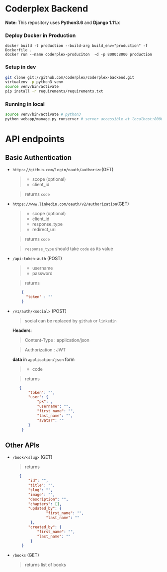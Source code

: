 # Coderplex Backend


**Note:** This repository uses **Python3.6** and  **Django 1.11.x**


### Deploy Docker in Production

```
docker build -t production --build-arg build_env="production" -f Dockerfile .
docker run --name coderplex-produciton  -d -p 8000:8000 production
```

### Setup in dev

```bash
git clone git://github.com/coderplex/coderplex-backend.git
virtualenv -p python3 venv
source venv/bin/activate
pip install -r requirements/requirements.txt
```

### Running in local

```bash
source venv/bin/activate # python3
python webapp/manage.py runserver # server accessible at localhost:8000

```


API endpoints
=============

Basic Authentication
--------------------

- `https://github.com/login/oauth/authorize`(GET)
    >    - scope  (optional)
    >    - client_id

    > returns `code`

- `https://www.linkedin.com/oauth/v2/authorization`(GET)
    >    - scope   (optional)
    >    - client_id
    >    - response_type
    >    - redirect_uri

    > returns `code`

    > `response_type` should take `code` as its value

- `/api-token-auth` (POST)
    >  - username
    >  - password
    
    > returns 
    ```json
        {
          "token" : ""
        }
    ``` 

- `/v1/auth/<social>` (POST)
    > social can be replaced by `github` or `linkedin`
    
    **Headers**:
   
    >  Content-Type : application/json
  
    >  Authorization : JWT <token>
    
    **data** in `application/json` form
    >    - code

    > returns
     
     ```json
        {
            "token": "",
            "user": {
                "pk": ,
                "username": "",
                "first_name": "",
                "last_name": "",
                "avatar": ""
            }
         }
    ```   

Other APIs
-----------

- `/book/<slug>` (GET)

    > returns     
     ```json
        {
            "id": "",
            "title": "",
            "slug": "",
            "image": "",
            "description": "",
            "chapters": [],
            "updated_by": {
                    "first_name": "",
                    "last_name": ""
             },
            "created_by": {
                "first_name": "",
                "last_name": ""
             }
         }
    ```   
 
    

- `/books` (GET)
    > returns list of books